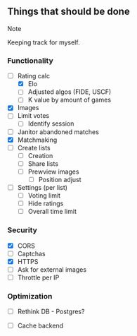 ## Things that should be done

> [!NOTE]
> Keeping track for myself.

### Functionality
  - [ ] Rating calc
    - [x] Elo
    - [ ] Adjusted algos (FIDE, USCF)
    - [ ] K value by amount of games
  - [x] Images
  - [ ] Limit votes
    - [ ] Identify session
  - [ ] Janitor abandoned matches
  - [x] Matchmaking
  - [ ] Create lists
    - [ ] Creation
    - [ ] Share lists
    - [ ] Prewview images
      - [ ] Position adjust
  - [ ] Settings (per list)
    - [ ] Voting limit
    - [ ] Hide ratings
    - [ ] Overall time limit

### Security
  - [x] CORS
  - [ ] Captchas
  - [x] HTTPS
  - [ ] Ask for external images
  - [ ] Throttle per IP

### Optimization
  - [ ] Rethink DB - Postgres?
  - [ ] Cache backend

